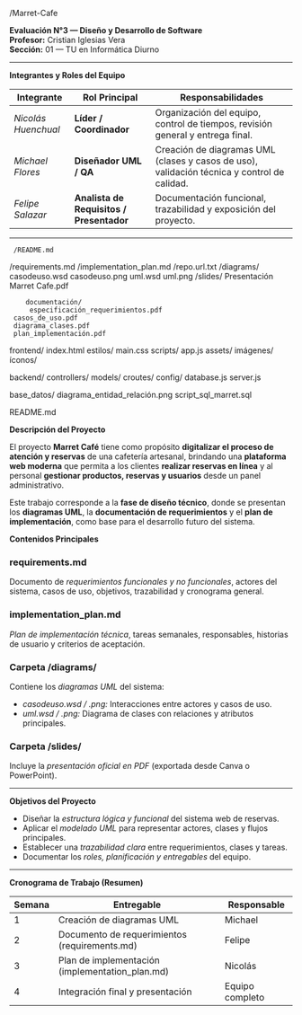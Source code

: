 /Marret-Cafe

**Evaluación N°3 — Diseño y Desarrollo de Software**  
**Profesor:** Cristian Iglesias Vera  
**Sección:** 01 — TU en Informática Diurno  

--- 

  **Integrantes y Roles del Equipo**

| **Integrante** | **Rol Principal** | **Responsabilidades** |
|----------------|------------------|------------------------|
| *Nicolás Huenchual* | **Líder / Coordinador** | Organización del equipo, control de tiempos, revisión general y entrega final. |
| *Michael Flores* | **Diseñador UML / QA** | Creación de diagramas UML (clases y casos de uso), validación técnica y control de calidad. |
| *Felipe Salazar* | **Analista de Requisitos / Presentador** | Documentación funcional, trazabilidad y exposición del proyecto. |

---  
     /README.md
/requirements.md
/implementation_plan.md
/repo.url.txt
/diagrams/
     casodeuso.wsd
     casodeuso.png
   uml.wsd
   uml.png
/slides/
    Presentación Marret Cafe.pdf


        documentación/
         especificación_requerimientos.pdf
     casos_de_uso.pdf
     diagrama_clases.pdf
     plan_implementación.pdf

 frontend/
      index.html 
 estilos/
     main.css
     scripts/
        app.js
     assets/
     imágenes/
     íconos/

backend/
 controllers/
 models/
 croutes/
 config/
    database.js
    server.js

  base_datos/
    diagrama_entidad_relación.png
    script_sql_marret.sql

 README.md

**Descripción del Proyecto**

El proyecto **Marret Café** tiene como propósito **digitalizar el proceso de atención y reservas** de una cafetería artesanal, brindando una **plataforma web moderna** que permita a los clientes **realizar reservas en línea** y al personal **gestionar productos, reservas y usuarios** desde un panel administrativo.

Este trabajo corresponde a la **fase de diseño técnico**, donde se presentan los **diagramas UML**, la **documentación de requerimientos** y el **plan de implementación**, como base para el desarrollo futuro del sistema.


**Contenidos Principales**

### requirements.md
Documento de *requerimientos funcionales y no funcionales*, actores del sistema, casos de uso, objetivos, trazabilidad y cronograma general.

### implementation_plan.md
*Plan de implementación técnica*, tareas semanales, responsables, historias de usuario y criterios de aceptación.

### Carpeta /diagrams/
Contiene los *diagramas UML* del sistema:
- *casodeuso.wsd / .png:* Interacciones entre actores y casos de uso.  
- *uml.wsd / .png:* Diagrama de clases con relaciones y atributos principales.

### Carpeta /slides/
Incluye la *presentación oficial en PDF* (exportada desde Canva o PowerPoint).

---

**Objetivos del Proyecto**

- Diseñar la *estructura lógica y funcional* del sistema web de reservas.  
- Aplicar el *modelado UML* para representar actores, clases y flujos principales.  
- Establecer una *trazabilidad clara* entre requerimientos, clases y tareas.  
- Documentar los *roles, planificación y entregables* del equipo.  

---

**Cronograma de Trabajo (Resumen)**

| Semana | Entregable | Responsable |
|---------|-------------|-------------|
| 1 | Creación de diagramas UML | Michael |
| 2 | Documento de requerimientos (requirements.md) | Felipe |
| 3 | Plan de implementación (implementation_plan.md) | Nicolás |
| 4 | Integración final y presentación | Equipo completo |
